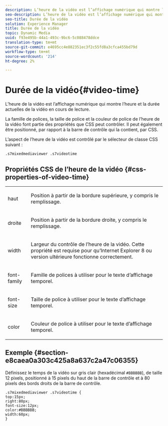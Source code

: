 ```yaml
---
description: L’heure de la vidéo est l’affichage numérique qui montre l’heure et la durée actuelles de la vidéo en cours de lecture.
seo-description: L’heure de la vidéo est l’affichage numérique qui montre l’heure et la durée actuelles de la vidéo en cours de lecture.
seo-title: Durée de la vidéo
solution: Experience Manager
title: Durée de la vidéo
topic: Dynamic Media
uuid: f93e495b-44a1-493c-9bc6-5c088478ddce
translation-type: tm+mt
source-git-commit: e4695cc4e882351ec3f2c55fd8a3cfca455bd79d
workflow-type: tm+mt
source-wordcount: '214'
ht-degree: 2%

---
```



# Durée de la vidéo{#video-time}

L’heure de la vidéo est l’affichage numérique qui montre l’heure et la durée actuelles de la vidéo en cours de lecture.

<!--<a id="section_061E550C1C1D4DB2BD663A898895B38C"></a>-->

La famille de polices, la taille de police et la couleur de police de l’heure de la vidéo font partie des propriétés que CSS peut contrôler. Il peut également être positionné, par rapport à la barre de contrôle qui la contient, par CSS.

L’aspect de l’heure de la vidéo est contrôlé par le sélecteur de classe CSS suivant :

```
.s7mixedmediaviewer .s7videotime
```

## Propriétés CSS de l’heure de la vidéo {#css-properties-of-video-time}

<table id="table_C48C56E696304C9BAFEE71BA9EA9A174"> 
 <tbody> 
  <tr> 
   <td colname="col1"> <p> <span class="codeph"> haut </span> </p> </td> 
   <td colname="col2"> <p>Position à partir de la bordure supérieure, y compris le remplissage. </p> </td> 
  </tr> 
  <tr> 
   <td colname="col1"> <p> <span class="codeph"> droite </span> </p> </td> 
   <td colname="col2"> <p>Position à partir de la bordure droite, y compris le remplissage. </p> </td> 
  </tr> 
  <tr> 
   <td colname="col1"> <p> <span class="codeph"> width </span> </p> </td> 
   <td colname="col2"> <p> Largeur du contrôle de l’heure de la vidéo. Cette propriété est requise pour qu’Internet Explorer 8 ou version ultérieure fonctionne correctement. </p> </td> 
  </tr> 
  <tr> 
   <td colname="col1"> <p> <span class="codeph"> font-family  </span> </p> </td> 
   <td colname="col2"> <p>Famille de polices à utiliser pour le texte d’affichage temporel. </p> </td> 
  </tr> 
  <tr> 
   <td colname="col1"> <p> <span class="codeph"> font-size  </span> </p> </td> 
   <td colname="col2"> <p>Taille de police à utiliser pour le texte d’affichage temporel. </p> </td> 
  </tr> 
  <tr> 
   <td colname="col1"> <p> <span class="codeph"> color </span> </p> </td> 
   <td colname="col2"> <p>Couleur de police à utiliser pour le texte d’affichage temporel. </p> </td> 
  </tr> 
 </tbody> 
</table>

## Exemple {#section-e8caea0a303c425a8a637c2a47c06355}

Définissez le temps de la vidéo sur gris clair (hexadécimal `#BBBBBB`), de taille 12 pixels, positionné à 15 pixels du haut de la barre de contrôle et à 80 pixels des bords droits de la barre de contrôle.

```
.s7mixedmediaviewer .s7videotime { 
top:15px; 
right:80px; 
font-size:12px; 
color:#BBBBBB; 
width:60px;  
}
```

